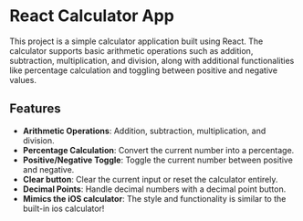 # React Calculator App

This project is a simple calculator application built using React. The calculator supports basic arithmetic operations such as addition, subtraction, multiplication, and division, along with additional functionalities like percentage calculation and toggling between positive and negative values.

## Features

- **Arithmetic Operations**: Addition, subtraction, multiplication, and division.
- **Percentage Calculation**: Convert the current number into a percentage.
- **Positive/Negative Toggle**: Toggle the current number between positive and negative.
- **Clear button**: Clear the current input or reset the calculator entirely.
- **Decimal Points**: Handle decimal numbers with a decimal point button.
- **Mimics the iOS calculator**: The style and functionality is similar to the built-in ios calculator!